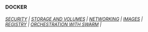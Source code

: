 ### DOCKER

###### [SECURITY]() | [STORAGE AND VOLUMES]() | [NETWORKING]() | [IMAGES]() | [REGISTRY]() | [ORCHESTRATION WITH SWARM](https://github.com/abiForSofteam/docker/blob/main/swarm.md) | 
